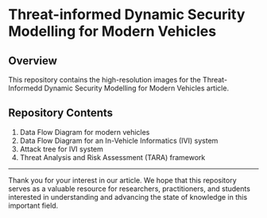 # Threat-informed Dynamic Security Modelling for Modern Vehicles

## Overview

This repository contains the high-resolution images for the Threat-Informedd Dynamic Security Modelling for Modern Vehicles article.

## Repository Contents

1. Data Flow Diagram for modern vehicles
2. Data Flow Diagram for an In-Vehicle Informatics (IVI) system
3. Attack tree for IVI system
4. Threat Analysis and Risk Assessment (TARA) framework

---

Thank you for your interest in our article. We hope that this repository serves as a valuable resource for researchers, practitioners, and students interested in understanding and advancing the state of knowledge in this important field.
